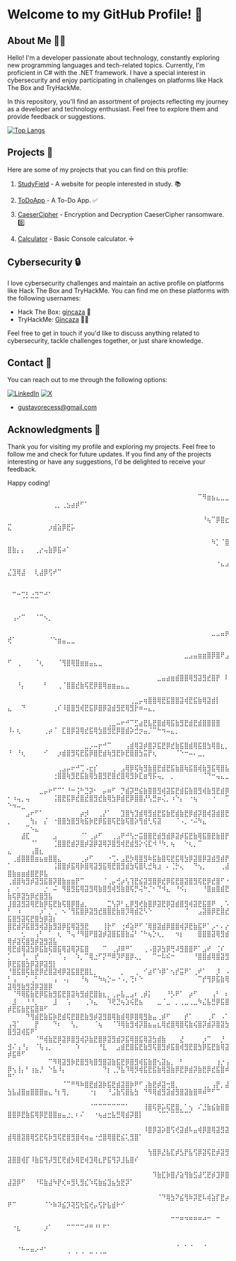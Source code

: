 # Welcome to my GitHub Profile! 👋

## About Me 🙋‍♂️

Hello! I'm a developer passionate about technology, constantly exploring new programming languages and tech-related topics. Currently, I'm proficient in C# with the .NET framework. I have a special interest in cybersecurity and enjoy participating in challenges on platforms like Hack The Box and TryHackMe.

In this repository, you'll find an assortment of projects reflecting my journey as a developer and technology enthusiast. Feel free to explore them and provide feedback or suggestions.

[![Top Langs](https://github-readme-stats.vercel.app/api/top-langs/?username=Gincaza&layout=compact&theme=radical)](https://github.com/anuraghazra/github-readme-stats)

## Projects 🚀

Here are some of my projects that you can find on this profile:

1. [StudyField](https://github.com/Gincaza/-website) - A website for people interested in study. 📚

2. [ToDoApp](https://github.com/Gincaza/ToDo-App) - A To-Do App. ✅

3. [CaeserCipher](https://github.com/Gincaza/CaesarCipher) - Encryption and Decryption CaeserCipher ransomware. 0️⃣

4. [Calculator](https://github.com/Gincaza/Calculator) - Basic Console calculator. ➗ 

## Cybersecurity 🔒

I love cybersecurity challenges and maintain an active profile on platforms like Hack The Box and TryHackMe. You can find me on these platforms with the following usernames:

- Hack The Box: [gincaza](https://www.hackthebox.eu/home/users/profile/1375331) 🎯
- TryHackMe: [Gincaza](https://tryhackme.com/p/Gincaza) 🕵️‍♂️

Feel free to get in touch if you'd like to discuss anything related to cybersecurity, tackle challenges together, or just share knowledge.

## Contact 📧

You can reach out to me through the following options:

[![LinkedIn](https://img.shields.io/badge/linkedin-%230077B5.svg?style=for-the-badge&logo=linkedin&logoColor=white)](https://www.linkedin.com/in/gustavo-cruz-6798a4235/) [![X](https://img.shields.io/badge/X-%23000000.svg?style=for-the-badge&logo=X&logoColor=white)](https://twitter.com/gincaza_)
- gustavorecess@gmail.com

## Acknowledgments 🙏

Thank you for visiting my profile and exploring my projects. Feel free to follow me and check for future updates. If you find any of the projects interesting or have any suggestions, I'd be delighted to receive your feedback.

Happy coding! 

⠀⠀⠀⠀⠀⠀⠀⠀⠀⠀⠀⠀⠀⠀⠀⠀⠀⠀⠀⠀⠀⠀⠀⠀⠀⠀⠀⠀⠀⠀⠀⠀⠀⠀⠀⠀⠀⠀⠀⠀⠀⠀⠉⠻⣶⣦⣄⣀⣀⠀⠀⠀⠀⠀⠀⠀⠀⠀⠀⢀⡀⢀⣢⣴⡾⠋⠁⠀⠀⠀⠀⠀⠀⠀⠀⠀⠀⠀⠀⠀⠀⠀⠀⠀⠀⠀⠀⠀⠀⠀⠀⠀⠀⠀⠀⠀⠀⠀⠀⠀⠀⠀⠀⠀⠀⠀⠀⠀⠀
⠀⠀⠀⠀⠀⠀⠀⠀⠀⠀⠀⠀⠀⠀⠀⠀⠀⠀⠀⠀⠀⠀⠀⠀⠀⠀⠀⠀⠀⠀⠀⠀⠀⠀⠀⠀⠀⠀⠀⠀⠀⠀⠀⠘⢦⠉⡿⣿⣖⣍⠀⠀⠀⠀⠀⠀⠀⠀⡰⣾⣵⡿⣟⡥⠀⠀⠀⠀⠀⠀⠀⠀⠀⠀⠀⠀⠀⠀⠀⠀⠀⠀⠀⠀⠀⠀⠀⠀⠀⠀⠀⠀⠀⠀⠀⠀⠀⠀⠀⠀⠀⠀⠀⠀⠀⠀⠀⠀⠀
⠀⠀⠀⠀⠀⠀⠀⠀⠀⠀⠀⠀⠀⠀⠀⠀⠀⠀⠀⠀⠀⠀⠀⠀⠀⠀⠀⠀⠀⠀⠀⠀⠀⠀⠀⠀⠀⠀⠀⠀⠀⠀⠀⠀⠀⠳⡁⠈⣿⣿⣷⡄⡄⠀⠀⢀⡔⢤⣷⡿⣯⠴⠁⠀⠀⠀⠀⠀⠀⠀⠀⠀⠀⠀⠀⠀⠀⠀⠀⠀⠀⠀⠀⠀⠀⠀⠀⠀⠀⠀⠀⠀⠀⠀⠀⠀⠀⠀⠀⠀⠀⠀⠀⠀⠀⠀⠀⠀⠀
⠀⠀⠀⠀⠀⠀⠀⠀⠀⠀⠀⠀⠀⠀⠀⠀⠀⠀⠀⠀⠀⠀⠀⠀⠀⠀⠀⠀⠀⠀⠀⠀⠀⠀⠀⠀⠀⠀⠀⠀⠀⠀⠀⠀⠀⠀⠈⠦⠴⣌⣹⢿⣼⠀⠀⢇⣼⡿⢫⠞⠉⠀⠀⠀⠀⠀⠀⠀⠀⠀⠀⠀⠀⠀⠀⠀⠀⠀⠀⠀⠀⠀⠀⠀⠀⠀⠀⠀⠀⠀⠀⠀⠀⠀⠀⠀⠀⠀⠀⠀⠀⠀⠀⠀⠀⠀⠀⠀⠀
⠀⠀⠀⠀⠀⠀⠀⠀⠀⠀⠀⠀⠀⠀⠀⠀⠀⠀⠀⠀⠀⠀⠀⠀⠀⠀⠀⠀⠀⠀⠀⠀⠀⠀⠀⠀⠀⠀⠀⠀⠀⠀⠀⠀⠀⠀⠀⠀⠀⠀⠉⠒⢉⡃⣐⣙⠉⠚⠁⠀⠀⠀⠀⠀⠀⠀⠀⠀⠀⠀⠀⠀⠀⠀⠀⠀⠀⠀⠀⠀⠀⠀⠀⠀⠀⠀⠀⠀⠀⠀⠀⠀⠀⠀⠀⠀⠀⠀⠀⠀⠀⠀⠀⠀⠀⠀⠀⠀⠀
⠀⠀⠀⠀⠀⠀⠀⠀⠀⠀⠀⠀⠀⠀⠀⠀⠀⠀⠀⠀⠀⠀⠀⠀⠀⠀⠀⠀⠀⠀⠀⠀⠀⠀⠀⠀⠀⠀⠀⠀⠀⠀⠀⠀⠀⠀⠀⠀⠀⠀⢠⠔⠉⠀⠀⠈⠉⠢⡀⠀⠀⠀⠀⠀⠀⠀⠀⠀⠀⠀⠀⠀⠀⠀⠀⠀⠀⠀⠀⠀⠀⠀⠀⠀⠀⠀⠀⠀⠀⠀⠀⠀⠀⠀⠀⠀⠀⠀⠀⠀⠀⠀⠀⠀⠀⠀⠀⠀⠀
⠀⠀⠀⠀⠀⠀⠀⠀⠀⠀⠀⠀⠀⠀⠀⠀⠀⠀⠀⠀⠀⠀⠀⠀⠀⠀⠀⠀⠀⠀⠀⠀⠀⠀⠀⠀⠀⠀⠀⠀⠀⠀⠀⠀⠀⣀⣀⣤⡶⢞⠁⠀⠀⠀⠀⠀⠀⠀⠈⠑⣶⣤⣀⣀⠀⠀⠀⠀⠀⠀⠀⠀⠀⠀⠀⠀⠀⠀⠀⠀⠀⠀⠀⠀⠀⠀⠀⠀⠀⠀⠀⠀⠀⠀⠀⠀⠀⠀⠀⠀⠀⠀⠀⠀⠀⠀⠀⠀⠀
⠀⠀⠀⠀⠀⠀⠀⠀⠀⠀⠀⠀⠀⠀⠀⠀⠀⠀⠀⠀⠀⠀⠀⠀⠀⠀⠀⠀⠀⠀⠀⠀⠀⠀⠀⠀⠀⠀⠀⣀⣠⣤⣶⣶⣿⡿⣿⠟⣠⠋⠀⢀⠀⠀⠀⠈⢆⠀⠀⠀⠈⢻⣿⢿⣿⣶⣶⣤⣄⣀⠀⠀⠀⠀⠀⠀⠀⠀⠀⠀⠀⠀⠀⠀⠀⠀⠀⠀⠀⠀⠀⠀⠀⠀⠀⠀⠀⠀⠀⠀⠀⠀⠀⠀⠀⠀⠀⠀⠀
⠀⠀⠀⠀⠀⠀⠀⠀⠀⠀⠀⠀⠀⠀⠀⠀⠀⠀⠀⠀⠀⠀⠀⠀⠀⠀⠀⠀⠀⠀⠀⠀⠀⣀⣤⣴⣶⣾⣿⣿⢿⣻⣽⣻⣞⣿⡟⠀⠇⠀⠀⠘⡄⠀⠀⠀⠀⠃⠀⠀⢀⠈⣿⣿⣞⣷⢯⣟⡿⣿⢿⣶⣶⣤⣄⣀⠀⠀⠀⠀⠀⠀⠀⠀⠀⠀⠀⠀⠀⠀⠀⠀⠀⠀⠀⠀⠀⠀⠀⠀⠀⠀⠀⠀⠀⠀⠀⠀⠀
⠀⠀⠀⠀⠀⠀⠀⠀⠀⠀⠀⠀⠀⠀⠀⠀⠀⠀⠀⠀⠀⠀⠀⠀⠀⠀⠀⢀⣀⡤⢶⣿⣿⢿⣟⣯⣿⣿⣽⢾⣟⣯⣷⢿⣽⣾⡇⠀⠀⣄⠀⠀⠙⠀⠀⠀⠀⠀⠀⢀⠎⠸⣿⣿⣻⢾⣟⣯⡿⣿⡿⣽⣾⣻⣟⢿⣻⡗⠶⠤⣄⡀⠀⠀⠀⠀⠀⠀⠀⠀⠀⠀⠀⠀⠀⠀⠀⠀⠀⠀⠀⠀⠀⠀⠀⠀⠀⠀⠀
⠀⠀⠀⠀⠀⠀⠀⠀⠀⠀⠀⠀⠀⠀⠀⠀⠀⠀⠀⠀⠀⠀⢀⣀⠤⠖⠚⠉⣋⣴⣟⣧⣟⣿⣾⢿⣯⣷⣻⣟⣾⣟⣾⣿⣿⣿⣿⠀⠀⠸⠄⢆⠀⠀⠀⠀⠀⢀⡴⠈⠀⣏⣿⡿⣽⢿⣞⣯⢿⣳⣿⣻⣟⡿⣿⣾⡵⣚⡲⣤⡈⠉⠓⠲⠤⣄⡀⠀⠀⠀⠀⠀⠀⠀⠀⠀⠀⠀⠀⠀⠀⠀⠀⠀⠀⠀⠀⠀⠀
⠀⠀⠀⠀⠀⠀⠀⠀⠀⠀⠀⠀⠀⠀⠀⠀⠀⣀⡠⠤⡖⠚⠉⠀⠀⠀⢠⣾⢿⣽⡾⣿⡽⣯⣟⡿⣞⣷⣯⣿⣾⢿⣯⣿⣳⢿⣿⣆⡀⠘⠀⠘⢆⠀⠀⠀⠀⠊⠀⠀⡰⣾⣿⣻⢯⣟⣯⡿⣿⣟⣾⢷⣻⣟⡷⣟⣿⣿⣳⣭⡟⢆⠀⠀⠀⠀⠈⠑⠒⠤⠄⣀⡀⠀⠀⠀⠀⠀⠀⠀⠀⠀⠀⠀⠀⠀⠀⠀⠀
⠀⠀⠀⠀⠀⠀⠀⠀⠀⠀⠀⢀⣠⡤⠖⠚⢉⠠⣖⡎⠀⠀⠀⢀⠀⣠⢿⡿⢯⢷⣻⣷⣿⣟⣾⣟⣯⣷⣿⢷⣯⣿⢾⣷⣻⣯⢿⣿⣧⠀⠀⠀⠀⠀⠀⠀⠀⠀⠀⢐⣿⣿⢷⣻⣟⣯⣷⢿⣳⣿⣻⣟⣿⣞⣿⢿⣻⡷⣏⣶⢻⡯⢤⡀⠀⡀⠀⠀⠀⠀⠀⠀⠈⠙⠒⢤⣄⣀⠀⠀⠀⠀⠀⠀⠀⠀⠀⠀⠀
⠀⠀⠀⠀⠀⠀⠀⣀⡤⠖⠋⠉⠁⠘⠒⢨⠓⣙⡽⠂⠀⡤⠶⠋⠀⡙⣾⡽⣛⣮⣷⣿⣿⣻⢾⣽⣯⣟⣾⣯⣷⣿⣻⢾⣷⣻⣟⣾⡿⠂⠰⢤⡀⢤⠀⠀⠀⠀⠀⢨⣿⣟⣯⡿⣞⣿⣞⣿⣻⣞⣷⢿⣳⡿⣾⣟⡿⣿⣿⡜⢣⣛⡶⢌⡀⠰⠑⡄⠀⠐⢦⠀⠀⠀⠐⠀⠀⠉⠑⠲⠤⣀⠀⠀⠀⠀⠀⠀⠀
⠀⠀⠀⠀⣠⠖⠋⠁⠀⠀⠀⠀⠀⠀⠀⠀⡴⡺⠀⠀⢀⡜⠁⠀⠀⣹⣿⢳⣹⣾⢿⣻⣾⣟⣯⣷⣟⣾⣷⣟⡿⣾⡽⣿⢾⣽⣾⣿⣟⡀⠀⠀⠀⠀⢳⡄⠀⡌⠀⠐⣿⣿⣳⣿⣻⢷⣯⡷⣟⡿⣯⣿⢯⣟⣷⢯⣿⡵⢻⣾⢃⢯⣽⠀⠀⠀⠈⠠⡀⠐⠬⠳⣄⠀⠀⠀⠀⠀⠀⠀⠀⠀⠉⠢⣄⠀⠀⠀⠀
⠀⠀⠀⣼⣏⠀⠀⠀⠀⠀⣠⠀⠀⠀⠀⠀⠈⠁⢀⡴⠋⠀⠀⢀⣠⠟⠚⢣⡒⣭⣿⣿⣟⣾⣻⣾⡿⣽⡾⣯⣟⣷⢿⣯⣿⣟⣷⣿⡟⠀⠀⠀⠀⠀⠈⠁⠀⠀⠀⢈⣿⣿⣟⣾⡽⣿⡾⣽⡿⣽⢿⡽⣿⣻⢾⣟⣾⣻⡕⢪⣏⠺⠘⠳⡀⢦⠀⠀⠑⢆⡀⠉⠀⠀⠀⠀⠀⠀⣄⠀⠀⠀⠀⢠⣿⣆⠀⠀⠀
⠀⢀⣾⣿⣿⣿⣶⣦⣶⣿⣿⣄⠀⠀⠀⠀⢀⡴⠋⠀⠀⠀⠐⢉⠄⣠⣟⡳⢿⣿⣻⠷⣯⣷⣿⢯⣟⣯⢿⣳⡿⣽⣿⡿⣽⣾⣻⣾⡟⠁⠀⠀⠀⠀⠀⠀⠀⠀⠀⢨⣿⣿⡾⣯⢿⡷⣿⢿⣽⣻⣯⢿⣟⣿⣻⣾⣳⢯⣿⢇⣚⢷⣰⠀⠄⢈⡓⢄⠀⠀⠙⢢⡀⠀⠀⠀⢀⣼⣿⣷⣶⣶⣾⣿⣟⡿⣧⠀⠀
⢀⣾⣿⢷⣻⡾⣽⣻⣯⣿⡽⣿⣷⣶⣶⡟⠉⠀⠀⠀⠀⠈⢀⡤⢚⡴⢣⢹⣟⣮⣽⣻⣿⡿⣞⡿⣯⣟⣿⣽⣿⣻⢯⣟⡿⣞⣿⠋⠐⡄⠀⠂⠀⠀⠀⠀⠀⡐⠀⠬⠀⠻⣿⣻⣯⢿⣽⣻⢿⣷⣿⣻⢾⣻⣷⣿⢯⡛⢬⠓⡈⠂⠙⠺⣄⠀⠘⠪⡄⠀⠀⠀⠘⣿⣶⣿⣾⣟⣷⢯⡿⣽⣳⡿⣞⣿⣻⣧⠀
⣸⣿⣽⣻⣽⢿⣟⣷⡿⣯⣟⣷⢯⣿⡿⣿⣴⡀⠀⠀⠀⠀⣉⢣⡽⠃⣄⡿⣻⢞⣷⣿⡿⣽⣟⡿⣽⣾⣿⣻⢾⣽⣟⣯⣿⠟⠀⡀⠡⠃⠀⠰⠀⠀⠀⠀⡰⠁⡈⢀⠀⠢⠈⢻⣯⣿⡿⣽⣻⣞⣿⣿⣟⣷⣿⡹⢿⣾⣝⠣⠑⠀⠀⠀⠈⠀⠀⠀⠈⠀⠀⣠⣽⣿⡿⣟⣿⣞⣯⣿⣻⣽⢯⣟⣿⣳⡿⣽⡆
⣿⣟⣾⡽⣯⣿⣻⢾⣽⣷⣻⣽⡿⣯⢿⣽⣻⣟⠀⠀⠀⢸⡗⠋⠀⢐⠾⣵⠟⠋⠈⢿⣿⣽⣾⡿⣿⣿⢾⡽⣟⣷⣯⠟⠁⡠⠂⠄⡔⠁⠀⠀⢂⠀⠀⢠⠃⠀⠁⠀⢆⠀⠙⢤⠘⠻⣿⠟⣿⣽⡾⣽⣿⣯⣿⣷⣬⠃⠈⠓⢦⡑⢆⡀⠀⠀⠲⡆⠀⠀⠀⣿⣿⣿⣽⢿⣻⣾⢿⡾⣽⢯⣿⣻⡾⣽⣻⣽⣧
⢿⣟⣾⢿⣽⣳⡿⣯⣷⢯⣿⣯⢿⣽⢿⡽⣯⣿⠀⠀⠀⠉⠀⢀⡼⠿⠛⠁⠀⠀⢀⠠⣿⡽⣳⡿⢛⠼⣻⣿⣿⠟⠁⣠⠞⠀⢈⠎⠀⡁⠀⠀⠘⡀⠀⡞⠀⠀⠁⠀⠈⢠⠀⠀⠱⡀⠉⢿⣐⠋⡝⠛⠿⡹⠟⣿⡿⢄⡀⠀⠀⠉⠒⠧⠮⠒⠀⠀⠀⠀⠘⣿⣿⣾⢿⣿⣽⣻⡿⣟⣯⣿⣳⡿⣽⡿⣽⣻⡇
⠘⣿⣯⣿⢯⣷⣟⡿⣞⣿⣽⢾⡿⣽⣯⣿⣟⣿⣇⡀⠀⠀⠀⠀⠀⡀⠀⠀⢀⠀⠊⣴⠏⠱⡿⠁⢢⡞⣭⠟⠁⢀⠞⠁⠀⠀⡸⠀⠠⠃⢠⠀⠀⠁⢀⠃⠀⠀⠀⢠⠀⠠⡄⠀⠀⠘⢦⠀⠉⠳⢦⡑⠤⠐⠠⡀⢙⠆⠑⠀⠀⠀⠀⠀⠀⠀⠀⠀⠀⠀⠀⠉⡞⢻⡿⣯⣷⢿⣽⢿⣻⣷⣻⣽⡿⣽⣿⡿⠀
⠀⠈⠻⢿⣯⣷⣟⡿⣯⣷⣻⣯⣟⣿⣽⢷⣻⣾⣟⣿⣷⣆⡀⢀⡤⣧⣀⣠⠆⢀⡾⡅⠀⠀⠀⠘⡣⠟⠁⠀⡴⠋⠀⠀⠀⢠⠃⠀⠆⠀⣸⠀⠀⠘⠘⡀⠀⠀⠀⣸⠀⠀⢡⠀⠀⠀⢀⠱⣄⠀⠀⠹⢟⣙⢦⣱⢮⣟⣦⠀⠀⠀⣀⠈⣀⠀⡀⢀⣀⢀⣀⠳⣌⣧⣛⡿⣯⣿⡾⣟⣯⣷⣟⣯⣿⠿⠋⠀⠀
⠀⠀⠀⠀⠙⢻⣾⣟⣷⣯⡷⣟⣾⢯⣟⣿⣟⣷⣻⡾⣽⣻⣿⢿⣷⣾⢿⡿⣿⢿⣻⣷⣤⢀⡾⠋⠀⠀⠀⡞⠁⠀⠀⠀⢀⠏⠀⠠⠁⢠⢽⠁⠀⠀⠀⡟⠀⠀⠀⠙⠆⠀⠀⢣⡀⠀⠀⠀⠈⢦⠀⠀⠈⠹⢿⣷⣻⢾⡽⣿⣦⣤⣆⢿⣞⣿⢿⣿⢯⣷⢮⣿⡽⣾⡽⣿⣽⣳⣿⣻⣽⢾⣯⠟⠁⠀⠀⠀⠀
⠀⠀⠀⠀⠀⠀⠈⠛⢾⣷⣟⡿⣽⡿⣿⣻⢾⡽⣷⣟⣿⡿⣽⣻⣾⡽⣯⢿⣿⣯⢿⣽⣳⣾⣷⠀⠀⠀⣜⠀⠀⠀⠀⡰⠉⠀⠀⡘⠀⣺⠌⢠⠘⡄⠀⠈⢧⢠⡀⠀⠈⠀⠀⠀⠱⠀⠀⠀⠀⠘⣇⠀⠀⣠⣾⣟⣿⣯⣟⣷⣻⢯⣿⣻⡾⣯⣿⢾⣻⣟⣿⣳⡿⣯⣟⣷⢿⣽⡾⣯⠿⠋⠀⠀⠀⠀⠀⠀⠀
⠀⠀⠀⠀⠀⠀⠀⠀⠀⠉⠻⢿⣽⣻⡷⣟⣿⣻⢷⣿⣻⣿⣽⣷⣯⣟⡿⣿⣻⢾⣯⣷⣿⢢⣽⣦⡀⠀⠃⠀⠀⠀⠀⠀⠀⠀⢰⡐⢠⡿⢢⢸⡄⠃⢰⣦⡘⠀⠑⣧⠸⡄⠀⠀⠀⠀⠀⠀⠀⠀⠙⡆⢀⡙⣧⠹⢿⡻⢾⣯⣟⣯⣷⢿⣽⣷⡿⣟⡿⣾⡽⣷⣟⡿⣞⣯⣿⠾⠛⠁⠀⠀⠀⠀⠀⠀⠀⠀⠀
⠀⠀⠀⠀⠀⠀⠀⠀⠀⠀⠀⠀⠈⠉⠛⠻⠷⣿⣟⣾⣽⡷⣯⣟⣾⣽⣿⡷⠟⠋⢠⣷⣟⡾⣽⢒⣿⡀⠀⠀⠀⠀⠀⢀⡀⢠⡟⡀⣼⣳⣧⣼⣿⣶⣿⣿⣿⣶⣄⠘⡆⢻⡀⠀⠀⠀⠀⠐⡆⠀⠀⠘⣨⣷⢫⣿⣧⣳⠀⠙⠻⢿⣾⣻⣽⣾⣻⣿⣽⣷⣿⠿⠾⠛⠋⠉⠀⠀⠀⠀⠀⠀⠀⠀⠀⠀⠀⠀⠀
⠀⠀⠀⠀⠀⠀⠀⠀⠀⠀⠀⠀⠀⠀⠀⠀⠀⠀⠈⠉⠉⠉⠉⠉⠉⠉⠁⠀⠀⠀⢸⣿⢯⡿⡥⢯⣟⣿⡀⠁⢢⠀⠌⣘⣷⣮⣷⣿⣿⣿⣿⡿⣟⣷⣯⢿⡿⣟⣿⣿⣶⣤⣐⡀⠆⠌⠀⠀⠐⢦⣴⣒⣧⣛⢿⣾⡽⣿⡇⠀⠀⠀⠈⠉⠁⠉⠉⠉⠉⠁⠀⠀⠀⠀⠀⠀⠀⠀⠀⠀⠀⠀⠀⠀⠀⠀⠀⠀⠀
⠀⠀⠀⠀⠀⠀⠀⠀⠀⠀⠀⠀⠀⠀⠀⠀⠀⠀⠀⠀⠀⠀⠀⠀⠀⠀⠀⠀⠀⠀⠸⣿⡿⣽⡵⣿⢫⢞⣽⣾⠧⣤⢾⡿⣿⢿⣽⣻⣽⣾⢿⣿⣽⣿⢿⣫⣟⢯⡷⣻⢯⣟⣿⣻⣿⢾⢶⣤⠐⣚⣿⢿⣿⣟⣮⢅⣻⣿⠁⠀⠀⠀⠀⠀⠀⠀⠀⠀⠀⠀⠀⠀⠀⠀⠀⠀⠀⠀⠀⠀⠀⠀⠀⠀⠀⠀⠀⠀⠀
⠀⠀⠀⠀⠀⠀⠀⠀⠀⠀⠀⠀⠀⠀⠀⠀⠀⠀⠀⠀⠀⠀⠀⠀⠀⠀⠀⠀⠀⠀⠀⢳⣿⡿⣜⣧⣏⡾⣣⡟⣧⢫⡿⣽⢯⣟⡾⣽⣻⣽⣿⣿⢾⡏⠸⣷⣯⢻⡼⣻⣏⢟⣾⡳⢿⣟⢾⣹⢿⣆⡟⣯⢻⡽⣸⣧⣿⠎⠀⠀⠀⠀⠀⠀⠀⠀⠀⠀⠀⠀⠀⠀⠀⠀⠀⠀⠀⠀⠀⠀⠀⠀⠀⠀⠀⠀⠀⠀⠀
⠀⠀⠀⠀⠀⠀⠀⠀⠀⠀⠀⠀⠀⠀⠀⠀⠀⠀⠀⠀⠀⠀⠀⠀⠀⠀⠀⠀⠀⠀⠀⠀⠹⣷⣏⡷⣿⡜⣵⢻⣷⣫⣼⢋⣟⡾⣹⡿⣿⣼⣽⡿⠋⠀⠀⠘⠯⣷⣼⠳⡟⢎⠶⣻⢇⣻⣎⠱⢯⣷⣮⣹⣦⣳⣟⡽⠁⠀⠀⠀⠀⠀⠀⠀⠀⠀⠀⠀⠀⠀⠀⠀⠀⠀⠀⠀⠀⠀⠀⠀⠀⠀⠀⠀⠀⠀⠀⠀⠀
⠀⠀⠀⠀⠀⠀⠀⠀⠀⠀⠀⠀⠀⠀⠀⠀⠀⠀⠀⠀⠀⠀⠀⠀⠀⠀⠀⠀⠀⠀⠀⠀⠀⠈⠙⢿⣳⠝⣮⢻⠷⡽⣟⠧⢾⣵⡏⣟⡴⠟⠉⠀⠀⠀⠀⠀⠀⠈⠑⠷⠽⣮⡹⢽⣫⢗⣯⢞⡤⢫⡗⣧⣾⠗⠊⠀⠀⠀⠀⠀⠀⠀⠀⠀⠀⠀⠀⠀⠀⠀⠀⠀⠀⠀⠀⠀⠀⠀⠀⠀⠀⠀⠀⠀⠀⠀⠀⠀⠀
⠀⠀⠀⠀⠀⠀⠀⠀⠀⠀⠀⠀⠀⠀⠀⠀⠀⠀⠀⠀⠀⠀⠀⠀⠀⠀⠀⠀⠀⠀⠀⠀⠀⠀⠀⠀⠉⠉⠛⠙⠛⠛⠛⠚⠉⠀⠉⠀⠀⠀⠐⣆⠀⠀⠀⠀⠀⡰⠁⠀⠀⠀⠉⠉⠉⠉⠚⠛⠘⠃⠋⠁⠀⠀⠀⠀⠀⠀⠀⠀⠀⠀⠀⠀⠀⠀⠀⠀⠀⠀⠀⠀⠀⠀⠀⠀⠀⠀⠀⠀⠀⠀⠀⠀⠀⠀⠀⠀⠀
⠀⠀⠀⠀⠀⠀⠀⠀⠀⠀⠀⠀⠀⠀⠀⠀⠀⠀⠀⠀⠀⠀⠀⠀⠀⠀⠀⠀⠀⠀⠀⠀⠀⠀⠀⠀⠀⢀⠀⡀⢀⠀⠀⢀⠀⠀⠀⠀⠀⠀⠀⠈⠓⠒⠶⠔⠚⠁⠀⠀⠀⠀⢀⠀⡀⢀⠀⣀⢀⢀⣀⠀⠀⠀⠀⠀⠀⠀⠀⠀⠀⠀⠀⠀⠀⠀⠀⠀⠀⠀⠀⠀⠀⠀⠀⠀⠀⠀⠀⠀⠀⠀⠀⠀⠀⠀⠀⠀⠀

